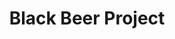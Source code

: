 ---
title: Black Beer Project
tags: ["project", "featured"]
roles: ["Design","Front-End Development"]
image: https://placeimg.com/640/480/tech
imageAlt: This is a test
mainImage: https://placeimg.com/640/480/computer
mainImageAlt: This is a test
eyecatchImage: https://placeimg.com/640/480/computer
eyecatchImageAlt: This is a test
teaser: Pretium quam vulputate dignissim suspendisse in est. Lobortis mattis aliquam faucibus purus in massa tempor nec. Elit ullamcorper dignissim cras tincidunt lobortis feugiat vivamus at augue. Quis ipsum suspendisse ultrices gravida dictum fusce ut placerat. Vulputate eu scelerisque felis imperdiet proin. Nisl nisi scelerisque eu ultrices.
---